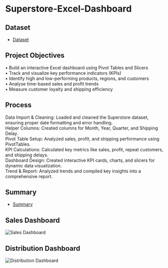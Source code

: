 # Superstore-Excel-Dashboard
## Dataset
- <a href="https://github.com/rakhimathur791/Data-Analysis-Dashboard-Superstore/blob/main/Data%20Analysis%20-%20Superstore.xlsx">Dataset</a>
## Project Objectives  
•	Build an interactive Excel dashboard using Pivot Tables and Slicers  
•	Track and visualize key performance indicators (KPIs)  
•	Identify high and low-performing products, regions, and customers  
•	Analyse time-based sales and profit trends  
•	Measure customer loyalty and shipping efficiency  
## Process
Data Import & Cleaning: Loaded and cleaned the Superstore dataset, ensuring proper date formatting and error handling.  
Helper Columns: Created columns for Month, Year, Quarter, and Shipping Delay.  
Pivot Table Setup: Analyzed sales, profit, and shipping performance using PivotTables.  
KPI Calculations: Calculated key metrics like sales, profit, repeat customers, and shipping delays.  
Dashboard Design: Created interactive KPI cards, charts, and slicers for dynamic data visualization.  
Trend & Report: Analyzed trends and compiled key insights into a comprehensive report.  

## Summary
- <a href="https://github.com/rakhimathur791/Data-Analysis-Dashboard-Superstore/blob/main/Summary.pdf">Summary</a>
## Sales Dashboard
![Sales Dashboard](https://github.com/user-attachments/assets/f69dd79f-3b44-4555-9563-b089e99eeee9)

## Distribution Dashboard 
![Distribution Dashboard](https://github.com/user-attachments/assets/5d6b9fb3-42bd-4644-b823-975a253a58c4)


